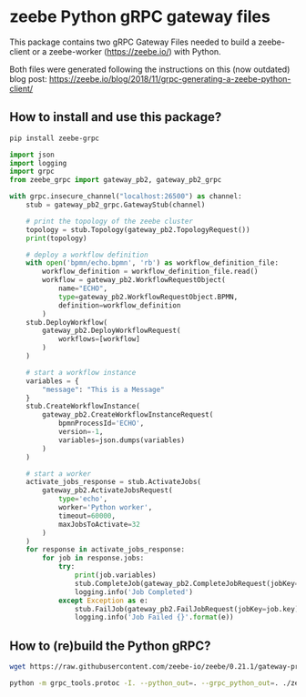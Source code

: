 # zeebe Python gRPC gateway files

This package contains two gRPC Gateway Files needed to build a zeebe-client or a zeebe-worker (https://zeebe.io/)
with Python.

Both files were generated following the instructions on this (now outdated) blog post:
https://zeebe.io/blog/2018/11/grpc-generating-a-zeebe-python-client/

## How to install and use this package?

```bash
pip install zeebe-grpc
```
```python
import json
import logging
import grpc
from zeebe_grpc import gateway_pb2, gateway_pb2_grpc

with grpc.insecure_channel("localhost:26500") as channel:
    stub = gateway_pb2_grpc.GatewayStub(channel)

    # print the topology of the zeebe cluster
    topology = stub.Topology(gateway_pb2.TopologyRequest())
    print(topology)

    # deploy a workflow definition
    with open('bpmn/echo.bpmn', 'rb') as workflow_definition_file:
        workflow_definition = workflow_definition_file.read()
        workflow = gateway_pb2.WorkflowRequestObject(
            name="ECHO",
            type=gateway_pb2.WorkflowRequestObject.BPMN,
            definition=workflow_definition
        )
    stub.DeployWorkflow(
        gateway_pb2.DeployWorkflowRequest(
            workflows=[workflow]
        )
    )

    # start a workflow instance
    variables = {
        "message": "This is a Message"
    }
    stub.CreateWorkflowInstance(
        gateway_pb2.CreateWorkflowInstanceRequest(
            bpmnProcessId='ECHO',
            version=-1,
            variables=json.dumps(variables)
        )
    )

    # start a worker
    activate_jobs_response = stub.ActivateJobs(
        gateway_pb2.ActivateJobsRequest(
            type='echo',
            worker='Python worker',
            timeout=60000,
            maxJobsToActivate=32
        )
    )
    for response in activate_jobs_response:
        for job in response.jobs:
            try:
                print(job.variables)
                stub.CompleteJob(gateway_pb2.CompleteJobRequest(jobKey=job.key, variables=json.dumps({})))
                logging.info('Job Completed')
            except Exception as e:
                stub.FailJob(gateway_pb2.FailJobRequest(jobKey=job.key))
                logging.info('Job Failed {}'.format(e))
```

## How to (re)build the Python gRPC?

```bash
wget https://raw.githubusercontent.com/zeebe-io/zeebe/0.21.1/gateway-protocol/src/main/proto/gateway.proto -O ./zeebe_grpc/gateway.proto

python -m grpc_tools.protoc -I. --python_out=. --grpc_python_out=. ./zeebe_grpc/gateway.proto
```